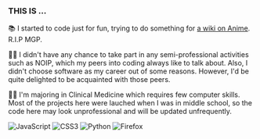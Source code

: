 ### THIS IS ...
📚 I started to code just for fun, trying to do something for [a wiki on Anime](https://zh.moegirl.org.cn). R.I.P MGP.

👨‍💻 I didn't have any chance to take part in any semi-professional activities such as NOIP, which my peers into coding always like to talk about. Also, I didn't choose software as my career out of some reasons. However, I'd be quite delighted to be acquainted with those peers.

👨‍⚕️ I'm majoring in Clinical Medicine which requires few computer skills. Most of the projects here were lauched when I was in middle school, so the code here may look unprofessional and will be updated unfrequently.

![JavaScript](https://img.shields.io/badge/javascript-%23323330.svg?style=for-the-badge&logo=javascript&logoColor=%23F7DF1E)
![CSS3](https://img.shields.io/badge/css3-%231572B6.svg?style=for-the-badge&logo=css3&logoColor=white)
![Python](https://img.shields.io/badge/python-3670A0?style=for-the-badge&logo=python&logoColor=ffdd54)
![Firefox](https://img.shields.io/badge/Firefox-FF7139?style=for-the-badge&logo=Firefox-Browser&logoColor=white)
